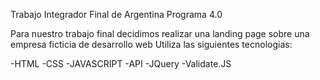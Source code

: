 Trabajo Integrador Final de Argentina Programa 4.0

Para nuestro trabajo final decidimos realizar una landing page sobre una empresa ficticia de desarrollo web
Utiliza las siguientes tecnologias:

-HTML
-CSS
-JAVASCRIPT
-API
-JQuery
-Validate.JS

